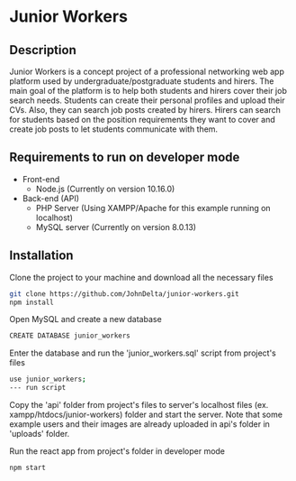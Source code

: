 # Junior Workers

## Description

Junior Workers is a concept project of a professional networking web app platform used by undergraduate/postgraduate students and hirers. The main goal of the platform is to help both students and hirers cover their job search needs. Students can create their personal profiles and upload their CVs. Also, they can search job posts created by hirers. Hirers can search for students based on the position requirements they want to cover and create job posts to let students communicate with them.

## Requirements to run on developer mode
- Front-end
  - Node.js (Currently on version 10.16.0)
- Back-end (API)
  - PHP Server (Using XAMPP/Apache for this example running on localhost)
  - MySQL server (Currently on version 8.0.13)

## Installation

  Clone the project to your machine and download all the necessary files
```bash
git clone https://github.com/JohnDelta/junior-workers.git
npm install
```

  Open MySQL and create a new database
```bash
CREATE DATABASE junior_workers
```

  Enter the database and run the 'junior_workers.sql' script from project's files
```bash
use junior_workers;
--- run script
```

  Copy the 'api' folder from project's files to server's localhost files (ex. xampp/htdocs/junior-workers) folder and start the server. Note that some example users and their images are already uploaded in api's folder in 'uploads' folder.

  Run the react app from project's folder in developer mode
```bash
npm start
```



